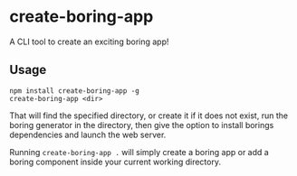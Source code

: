 # create-boring-app

A CLI tool to create an exciting boring app!

## Usage

```
npm install create-boring-app -g
create-boring-app <dir>
```

That will find the specified directory, or create it if it does not exist, run the boring generator in the directory, then give the option to install borings dependencies and launch the web server.

Running `create-boring-app .` will simply create a boring app or add a boring component inside your current working directory.